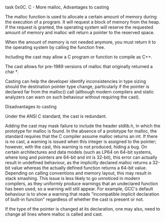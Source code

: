 task  0x0C. C - More malloc, Advantages to casting

The malloc function is used to allocate a certain amount of memory during the execution of a program. It will request a block of memory from the heap. If the request is granted, the operating system will reserve the requested amount of memory and malloc will return a pointer to the reserved space.



When the amount of memory is not needed anymore, you must return it to the operating system by calling the function free.



Including the cast may allow a C program or function to compile as C++.



The cast allows for pre-1989 versions of malloc that originally returned a char *.



Casting can help the developer identify inconsistencies in type sizing should the destination pointer type change, particularly if the pointer is declared far from the malloc() call (although modern compilers and static analyzers can warn on such behaviour without requiring the cast).



Disadvantages to casting



Under the ANSI C standard, the cast is redundant.



Adding the cast may mask failure to include the header stdlib.h, in which the prototype for malloc is found. In the absence of a prototype for malloc, the standard requires that the C compiler assume malloc returns an int. If there is no cast, a warning is issued when this integer is assigned to the pointer; however, with the cast, this warning is not produced, hiding a bug. On certain architectures and data models (such as LP64 on 64-bit systems, where long and pointers are 64-bit and int is 32-bit), this error can actually result in undefined behaviour, as the implicitly declared malloc returns a 32-bit value whereas the actually defined function returns a 64-bit value. Depending on calling conventions and memory layout, this may result in stack smashing. This issue is less likely to go unnoticed in modern compilers, as they uniformly produce warnings that an undeclared function has been used, so a warning will still appear. For example, GCC's default behaviour is to show a warning that reads "incompatible implicit declaration of built-in function" regardless of whether the cast is present or not.



If the type of the pointer is changed at its declaration, one may also, need to change all lines where malloc is called and cast.
